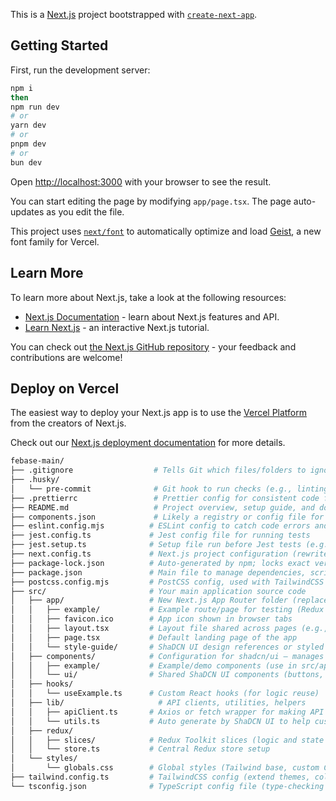 This is a [Next.js](https://nextjs.org) project bootstrapped with [`create-next-app`](https://nextjs.org/docs/app/api-reference/cli/create-next-app).

## Getting Started

First, run the development server:

```bash
npm i
then
npm run dev
# or
yarn dev
# or
pnpm dev
# or
bun dev
```

Open [http://localhost:3000](http://localhost:3000) with your browser to see the result.

You can start editing the page by modifying `app/page.tsx`. The page auto-updates as you edit the file.

This project uses [`next/font`](https://nextjs.org/docs/app/building-your-application/optimizing/fonts) to automatically optimize and load [Geist](https://vercel.com/font), a new font family for Vercel.

## Learn More

To learn more about Next.js, take a look at the following resources:

- [Next.js Documentation](https://nextjs.org/docs) - learn about Next.js features and API.
- [Learn Next.js](https://nextjs.org/learn) - an interactive Next.js tutorial.

You can check out [the Next.js GitHub repository](https://github.com/vercel/next.js) - your feedback and contributions are welcome!

## Deploy on Vercel

The easiest way to deploy your Next.js app is to use the [Vercel Platform](https://vercel.com/new?utm_medium=default-template&filter=next.js&utm_source=create-next-app&utm_campaign=create-next-app-readme) from the creators of Next.js.

Check out our [Next.js deployment documentation](https://nextjs.org/docs/app/building-your-application/deploying) for more details.



```bash
febase-main/
├── .gitignore                  # Tells Git which files/folders to ignore (like node_modules, .env)
├── .husky/
│   └── pre-commit              # Git hook to run checks (e.g., linting) before committing
├── .prettierrc                 # Prettier config for consistent code formatting
├── README.md                   # Project overview, setup guide, and documentation
├── components.json             # Likely a registry or config file for components (optional)
├── eslint.config.mjs          # ESLint config to catch code errors and enforce code style
├── jest.config.ts             # Jest config file for running tests
├── jest.setup.ts              # Setup file run before Jest tests (e.g., mocks or test tools)
├── next.config.ts             # Next.js project configuration (rewrites, env variables, etc.)
├── package-lock.json          # Auto-generated by npm; locks exact versions of installed packages
├── package.json               # Main file to manage dependencies, scripts, and project metadata
├── postcss.config.mjs         # PostCSS config, used with TailwindCSS for styling
├── src/                       # Your main application source code
│   ├── app/                   # New Next.js App Router folder (replaces `pages/`)
│   │   ├── example/           # Example route/page for testing (Redux with and without API connect)
│   │   ├── favicon.ico        # App icon shown in browser tabs
│   │   ├── layout.tsx         # Layout file shared across pages (e.g., header/footer)
│   │   ├── page.tsx           # Default landing page of the app
│   │   └── style-guide/       # ShaDCN UI design references or styled components
│   ├── components/            # Configuration for shadcn/ui – manages installed components and settings (Autogenerate)
│   │   ├── example/           # Example/demo components (use in src/app/example)
│   │   └── ui/                # Shared ShaDCN UI components (buttons, inputs, cards, etc.)
│   ├── hooks/					
│   │   └── useExample.ts      # Custom React hooks (for logic reuse)
│   ├── lib/					 # API clients, utilities, helpers
│   │   ├── apiClient.ts       # Axios or fetch wrapper for making API calls
│   │   └── utils.ts           # Auto generate by ShaDCN UI to help custom component with Tailwind in className
│   ├── redux/
│   │   ├── slices/            # Redux Toolkit slices (logic and state management for features)
│   │   └── store.ts           # Central Redux store setup
│   └── styles/
│       └── globals.css        # Global styles (Tailwind base, custom CSS rules)
├── tailwind.config.ts         # TailwindCSS config (extend themes, colors, plugins)
└── tsconfig.json              # TypeScript config file (type-checking and path aliases)
```
